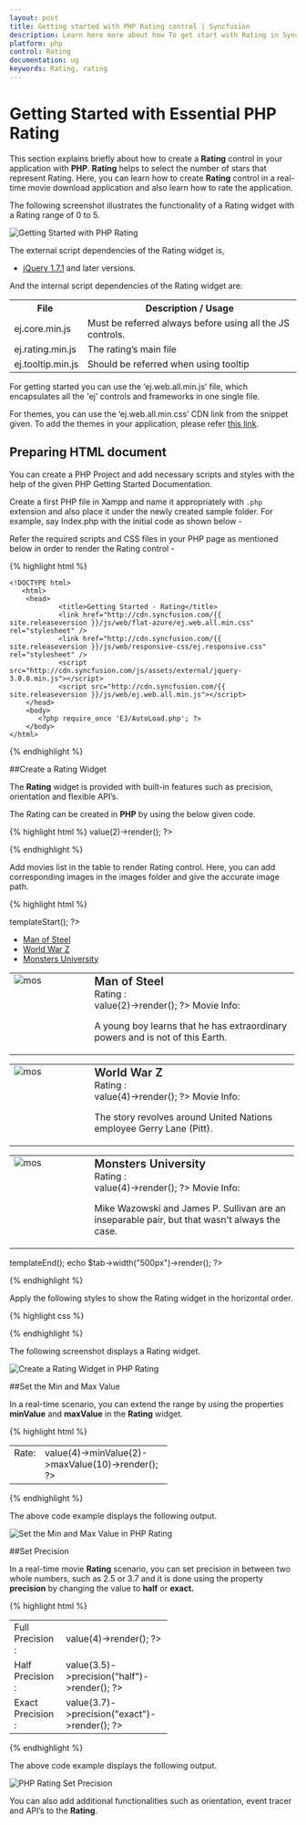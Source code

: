 ```yaml
---
layout: post
title: Getting started with PHP Rating control | Syncfusion
description: Learn here more about how To get start with Rating in Syncfusion Essential PHP Rating Control, its elements, and more.
platform: php
control: Rating
documentation: ug
keywords: Rating, rating
---
```


# Getting Started with Essential PHP Rating

This section explains briefly about how to create a **Rating** control in your application with **PHP**. **Rating** helps to select the number of stars that represent Rating. Here, you can learn how to create **Rating** control in a real-time movie download application and also learn how to rate the application.

The following screenshot illustrates the functionality of a Rating widget with a Rating range of 0 to 5. 

![Getting Started with PHP Rating](Getting-Started_images/Getting-Started_img1.png) 

The external script dependencies of the Rating widget is,

* [jQuery 1.7.1](http://jquery.com/) and later versions.

And the internal script dependencies of the Rating widget are:

<table>
	<tr>
		<th>File </th>
		<th>Description / Usage </th>
	</tr>
	<tr>
		<td>ej.core.min.js</td>
		<td>Must be referred always before using all the JS controls.</td>
	</tr>
	<tr>
		<td>ej.rating.min.js</td>
		<td>The rating’s main file</td>
	</tr>
	<tr>
		<td>ej.tooltip.min.js</td>
		<td>Should be referred when using tooltip</td>
	</tr>
</table>

For getting started you can use the ‘ej.web.all.min.js’ file, which encapsulates all the 'ej' controls and frameworks in one single file.<br/> 

For themes, you can use the ‘ej.web.all.min.css’ CDN link from the snippet given. To add the themes in your application, please refer [this link](http://help.syncfusion.com/js/theming-in-essential-javascript-components#adding-specific-theme-to-your-application).


## Preparing HTML document

You can create a PHP Project and add necessary scripts and styles with the help of the given PHP Getting Started Documentation.

Create a first PHP file in Xampp and name it appropriately with `.php` extension and also place it under the newly created sample folder. For example, say Index.php with the initial code as shown below -

Refer the required scripts and CSS files in your PHP page as mentioned below in order to render the Rating control - 

{% highlight html %}

    <!DOCTYPE html>
       <html>
        <head>
                <title>Getting Started - Rating</title>
                <link href="http://cdn.syncfusion.com/{{ site.releaseversion }}/js/web/flat-azure/ej.web.all.min.css" rel="stylesheet" />
                <link href="http://cdn.syncfusion.com/{{ site.releaseversion }}/js/web/responsive-css/ej.responsive.css" rel="stylesheet" />
                <script src="http://cdn.syncfusion.com/js/assets/external/jquery-3.0.0.min.js"></script>
                <script src="http://cdn.syncfusion.com/{{ site.releaseversion }}/js/web/ej.web.all.min.js"></script>
        </head>
        <body>
           <?php require_once 'EJ/AutoLoad.php'; ?>
        </body>
    </html>

{% endhighlight %}

##Create a Rating Widget

The **Rating** widget is provided with built-in features such as precision, orientation and flexible API’s. 

The Rating can be created in **PHP** by using the below given code.

{% highlight html %}
    <?php
		$rating1 =new EJ\Rating('mosRating');
		echo $rating1->value(2)->render();
		?> 

{% endhighlight %}

 Add movies list in the table to render Rating control. Here, you can add corresponding images in the images folder and give the accurate image path.

{% highlight html %}

<div class="content-container-fluid">
        <div class="row">
            <div class="cols-sample-area">
                <div style="width: 500px">
                    <?php	
                        $tab =new EJ\Tab("moviesTab");	
                        $tab->templateStart();
                    ?>	 
                        <ul>
                            <li><a href="#steelman">Man of Steel</a></li>
                            <li><a href="#woldwar">World War Z</a></li>
                            <li><a href="#unive">Monsters University</a></li>
                        </ul>
                        <div id="steelman">
                            <div>
                                <table>
                                    <tr>
                                        <td class="movies-img" valign="top">
                                            <img src="../Content/mos.png" alt="mos" />
                                        </td>
                                        <td valign="top">
                                            <div>
                                                <span class="movie-header">Man of Steel</span><br />
                                                Rating :
                                                        <br />
															<?php
                                                            $rating1 =new EJ\Rating('mosRating');
                                                            echo $rating1->value(2)->render();
                                                            ?> 
                                                <span>Movie Info:</span>
                                                <p>
                                                    A young boy learns that he has extraordinary powers and is not of this Earth.
                                                </p>
                                            </div>
                                        </td>
                                    </tr>
                                </table>
                            </div>
                        </div>
                        <div id="woldwar">
                            <table>
                                <tr>
                                    <td class="movies-img" valign="top">
                                        <img src="../Content/wwz.png" alt="mos" />
                                    </td>
                                    <td valign="top">
                                        <div>
                                            <span class="movie-header">World War Z</span><br />
                                            Rating :
                                                    <br />
														<?php
                                                        $rating1 =new EJ\Rating('wwzRating');
                                                        echo $rating1->value(4)->render();
                                                        ?> 
                                            <span>Movie Info:</span>
                                            <p>
                                                The story revolves around United Nations employee Gerry Lane (Pitt).
                                            </p>
                                        </div>
                                    </td>
                                </tr>
                            </table>
                        </div>
                        <div id="unive">
                            <table>
                                <tr>
                                    <td class="movies-img" valign="top">
                                        <img src="../Content/mu.png" alt="mos" />
                                    </td>
                                    <td valign="top">
                                        <div>
                                            <span class="movie-header">Monsters University</span><br />
                                            Rating :
                                                    <br />
														<?php
                                                        $rating1 =new EJ\Rating('univRating');
                                                        echo $rating1->value(4)->render();
                                                        ?> 
                                            <span>Movie Info:</span>
                                            <p>
                                                Mike Wazowski and James P. Sullivan are an inseparable pair, but that wasn't always the case. 
                                            </p>
                                        </div>
                                    </td>
                                </tr>
                            </table>
                        </div>
                    </div>
                    <?php
                    $tab->templateEnd();
                    echo $tab->width("500px")->render();
                    ?>
                </div>
            </div>
        </div>
    </div>


{% endhighlight %}


 Apply the following styles to show the Rating widget in the horizontal order.

{% highlight css %}

<style type="text/css" class="cssStyles">
    .movies-img {
        width: 125px;
    }
    
    .movie-header {
        font-size: 20px;
        font-weight: 600;
    }
</style>


{% endhighlight %}



 The following screenshot displays a Rating widget.

![Create a Rating Widget in PHP Rating](Getting-Started_images/Getting-Started_img2.png) 

##Set the Min and Max Value

In a real-time scenario, you can extend the range by using the properties **minValue** and **maxValue** in the **Rating** widget. 

{% highlight html %}

<body>
<div class="content-container-fluid">
        <div class="row">
            <div class="cols-sample-area">
                <div class="frame">
                    <table>
                        <tr>
                            <td valign="top">Rate:
                            </td>
                            <td>
                                <?php									
                                    require_once '../EJ/AutoLoad.php';						 
                                    $rating1 =new EJ\Rating('fullRating');
                                    echo $rating1->value(4)->minValue(2)->maxValue(10)->render();
                                ?> 
                            </td>
                            </tr>
                    </table>
                </div>
            </div>
        </div>
    </div>
</body>


{% endhighlight %}

The above code example displays the following output.

![Set the Min and Max Value in PHP Rating](Getting-Started_images/Getting-Started_img3.png)

##Set Precision

In a real-time movie **Rating** scenario, you can set precision in between two whole numbers, such as 2.5 or 3.7 and it is done using the property **precision** by changing the value to **half** or **exact.**

{% highlight html %}

<body>
<?php
    require_once '../EJ/AutoLoad.php';
?> 
<div class="content-container-fluid">
        <div class="row">
            <div class="cols-sample-area">
                <div class="frame">
                    <table>
                        <tr>
                            <td valign="top">Full Precision :
                            </td>
                            <td>
                                <?php							 
                                $rating1 =new EJ\Rating('fullRating');
                                echo $rating1->value(4)->render();
                                ?> 
                            </td>
                        </tr>
                        <tr>
                            <td valign="top">Half Precision :
                            </td>
                            <td>
                               <?php
                                $rating1 =new EJ\Rating('halfRating');
                                echo $rating1->value(3.5)->precision("half")->render();
                                ?> 
                            </td>
                        </tr>
                        <tr>
                            <td valign="top">Exact Precision :
                            </td>
                            <td>
                                <?php
                                $rating1 =new EJ\Rating('exactRating');
                                echo $rating1->value(3.7)->precision("exact")->render();
                                ?> 
                            </td>
                        </tr>
                    </table>
                </div>
            </div>
        </div>
    </div>
    <style type="text/css" class="cssStyles">
        .frame
        {
            width: 277px;
        }
    </style>
</body>


{% endhighlight %}


The above code example displays the following output.

![PHP Rating Set Precision](Getting-Started_images/Getting-Started_img4.jpeg)

You can also add additional functionalities such as orientation, event tracer and API’s to the **Rating**. 

